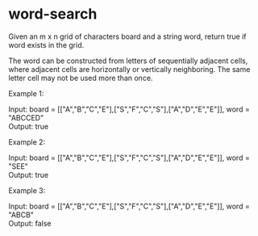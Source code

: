 # word-search

Given an m x n grid of characters board and a string word, return true if word exists in the grid.

The word can be constructed from letters of sequentially adjacent cells, where adjacent cells are horizontally or vertically neighboring. The same letter cell may not be used more than once.

Example 1:

Input: board = [["A","B","C","E"],["S","F","C","S"],["A","D","E","E"]], word = "ABCCED"<br>
Output: true

Example 2:


Input: board = [["A","B","C","E"],["S","F","C","S"],["A","D","E","E"]], word = "SEE"<br>
Output: true

Example 3:

Input: board = [["A","B","C","E"],["S","F","C","S"],["A","D","E","E"]], word = "ABCB"<br>
Output: false
